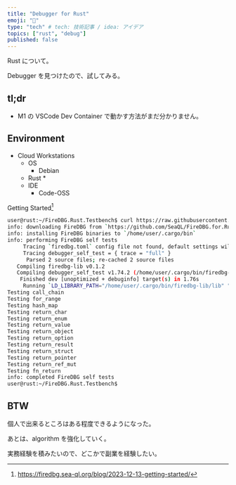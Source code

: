 ```yaml
---
title: "Debugger for Rust"
emoji: "🌊"
type: "tech" # tech: 技術記事 / idea: アイデア
topics: ["rust", "debug"]
published: false
---
```


Rust について。

Debugger を見つけたので、試してみる。

## tl;dr
* M1 の VSCode Dev Container で動かす方法がまだ分かりません。

## Environment
* Cloud Workstations
    * OS
        * Debian
    * Rust
        * 
    * IDE
        * Code-OSS

Getting Started[^1]

```bash
user@rust:~/FireDBG.Rust.Testbench$ curl https://raw.githubusercontent.com/SeaQL/FireDBG.for.Rust/main/install.sh -sSf | sh
info: downloading FireDBG from `https://github.com/SeaQL/FireDBG.for.Rust/releases/download/1.74.2/x86_64-ubuntu20.04.tar.gz`
info: installing FireDBG binaries to `/home/user/.cargo/bin`
info: performing FireDBG self tests
     Tracing `firedbg.toml` config file not found, default settings will be applied
     Tracing debugger_self_test = { trace = "full" }
      Parsed 2 source files; re-cached 2 source files
   Compiling firedbg-lib v0.1.2
   Compiling debugger_self_test v1.74.2 (/home/user/.cargo/bin/firedbg-lib/debugger-self-test)
    Finished dev [unoptimized + debuginfo] target(s) in 1.76s
     Running `LD_LIBRARY_PATH="/home/user/.cargo/bin/firedbg-lib/lib" "/home/user/.cargo/bin/firedbg-debugger" "run" "/home/user/.cargo/bin/firedbg-lib/debugger-self-test/target/debug/debugger_self_test" "--workspace-root" "/home/user/.cargo/bin/firedbg-lib/debugger-self-test" "--output" "/home/user/.cargo/bin/firedbg-lib/debugger-self-test/output.firedbg.ss" "--package-name" "debugger_self_test" "--package" "./full"`
Testing call_chain
Testing for_range
Testing hash_map
Testing return_char
Testing return_enum
Testing return_value
Testing return_object
Testing return_option
Testing return_result
Testing return_struct
Testing return_pointer
Testing return_ref_mut
Testing fn_return
info: completed FireDBG self tests
user@rust:~/FireDBG.Rust.Testbench$
```

## BTW
個人で出来るところはある程度できるようになった。

あとは、algorithm を強化していく。

実務経験を積みたいので、どこかで副業を経験したい。

[^1]: https://firedbg.sea-ql.org/blog/2023-12-13-getting-started/
